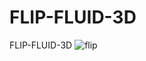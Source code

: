 # FLIP-FLUID-3D
FLIP-FLUID-3D
![flip](https://user-images.githubusercontent.com/29534328/137800751-a369c3ed-9446-435a-a54d-d7841faec38e.gif)
